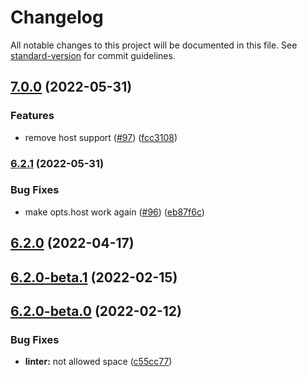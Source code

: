 # Changelog

All notable changes to this project will be documented in this file. See [standard-version](https://github.com/conventional-changelog/standard-version) for commit guidelines.

## [7.0.0](https://github.com/TooTallNate/node-socks-proxy-agent/compare/v6.2.1...v7.0.0) (2022-05-31)


### Features

* remove host support ([#97](https://github.com/TooTallNate/node-socks-proxy-agent/issues/97)) ([fcc3108](https://github.com/TooTallNate/node-socks-proxy-agent/commit/fcc310836fa29d16e3351f98cfdf57403a95591e))

### [6.2.1](https://github.com/TooTallNate/node-socks-proxy-agent/compare/v6.2.0...v6.2.1) (2022-05-31)


### Bug Fixes

* make opts.host work again ([#96](https://github.com/TooTallNate/node-socks-proxy-agent/issues/96)) ([eb87f6c](https://github.com/TooTallNate/node-socks-proxy-agent/commit/eb87f6c27b06a85825df9a8ac8ef133d66566058))

## [6.2.0](https://github.com/TooTallNate/node-socks-proxy-agent/compare/v6.2.0-beta.1...v6.2.0) (2022-04-17)

## [6.2.0-beta.1](https://github.com/TooTallNate/node-socks-proxy-agent/compare/v6.2.0-beta.0...v6.2.0-beta.1) (2022-02-15)

## [6.2.0-beta.0](https://github.com/TooTallNate/node-socks-proxy-agent/compare/v6.1.1...v6.2.0-beta.0) (2022-02-12)


### Bug Fixes

* **linter:** not allowed space ([c55cc77](https://github.com/TooTallNate/node-socks-proxy-agent/commit/c55cc777dbda6f98975d7229da6a4aa53f38e17b))
